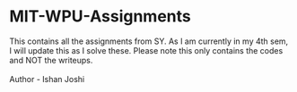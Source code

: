 # MIT-WPU-Assignments
This contains all the assignments from SY. As I am currently in my 4th sem, I will update this as I solve these. Please note this only contains the codes and NOT the writeups.
<br><br>
Author - Ishan Joshi

